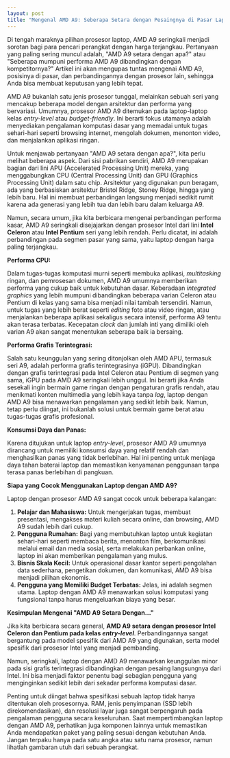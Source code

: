 ```yaml
---
layout: post
title: "Mengenal AMD A9: Seberapa Setara dengan Pesaingnya di Pasar Laptop Entry-Level"
---
```


Di tengah maraknya pilihan prosesor laptop, AMD A9 seringkali menjadi sorotan bagi para pencari perangkat dengan harga terjangkau. Pertanyaan yang paling sering muncul adalah, "AMD A9 setara dengan apa?" atau "Seberapa mumpuni performa AMD A9 dibandingkan dengan kompetitornya?" Artikel ini akan mengupas tuntas mengenai AMD A9, posisinya di pasar, dan perbandingannya dengan prosesor lain, sehingga Anda bisa membuat keputusan yang lebih tepat.

AMD A9 bukanlah satu jenis prosesor tunggal, melainkan sebuah seri yang mencakup beberapa model dengan arsitektur dan performa yang bervariasi. Umumnya, prosesor AMD A9 ditemukan pada laptop-laptop kelas *entry-level* atau *budget-friendly*. Ini berarti fokus utamanya adalah menyediakan pengalaman komputasi dasar yang memadai untuk tugas sehari-hari seperti browsing internet, mengolah dokumen, menonton video, dan menjalankan aplikasi ringan.

Untuk menjawab pertanyaan "AMD A9 setara dengan apa?", kita perlu melihat beberapa aspek. Dari sisi pabrikan sendiri, AMD A9 merupakan bagian dari lini APU (Accelerated Processing Unit) mereka, yang menggabungkan CPU (Central Processing Unit) dan GPU (Graphics Processing Unit) dalam satu chip. Arsitektur yang digunakan pun beragam, ada yang berbasiskan arsitektur Bristol Ridge, Stoney Ridge, hingga yang lebih baru. Hal ini membuat perbandingan langsung menjadi sedikit rumit karena ada generasi yang lebih tua dan lebih baru dalam keluarga A9.

Namun, secara umum, jika kita berbicara mengenai perbandingan performa kasar, AMD A9 seringkali disejajarkan dengan prosesor Intel dari lini **Intel Celeron** atau **Intel Pentium** seri yang lebih rendah. Perlu dicatat, ini adalah perbandingan pada segmen pasar yang sama, yaitu laptop dengan harga paling terjangkau.

**Performa CPU:**

Dalam tugas-tugas komputasi murni seperti membuka aplikasi, *multitasking* ringan, dan pemrosesan dokumen, AMD A9 umumnya memberikan performa yang cukup baik untuk kebutuhan dasar. Keberadaan *integrated graphics* yang lebih mumpuni dibandingkan beberapa varian Celeron atau Pentium di kelas yang sama bisa menjadi nilai tambah tersendiri. Namun, untuk tugas yang lebih berat seperti *editing* foto atau video ringan, atau menjalankan beberapa aplikasi sekaligus secara intensif, performa A9 tentu akan terasa terbatas. Kecepatan *clock* dan jumlah inti yang dimiliki oleh varian A9 akan sangat menentukan seberapa baik ia bersaing.

**Performa Grafis Terintegrasi:**

Salah satu keunggulan yang sering ditonjolkan oleh AMD APU, termasuk seri A9, adalah performa grafis terintegrasinya (iGPU). Dibandingkan dengan grafis terintegrasi pada Intel Celeron atau Pentium di segmen yang sama, iGPU pada AMD A9 seringkali lebih unggul. Ini berarti jika Anda sesekali ingin bermain game ringan dengan pengaturan grafis rendah, atau menikmati konten multimedia yang lebih kaya tanpa *lag*, laptop dengan AMD A9 bisa menawarkan pengalaman yang sedikit lebih baik. Namun, tetap perlu diingat, ini bukanlah solusi untuk bermain game berat atau tugas-tugas grafis profesional.

**Konsumsi Daya dan Panas:**

Karena ditujukan untuk laptop *entry-level*, prosesor AMD A9 umumnya dirancang untuk memiliki konsumsi daya yang relatif rendah dan menghasilkan panas yang tidak berlebihan. Hal ini penting untuk menjaga daya tahan baterai laptop dan memastikan kenyamanan penggunaan tanpa terasa panas berlebihan di pangkuan.

**Siapa yang Cocok Menggunakan Laptop dengan AMD A9?**

Laptop dengan prosesor AMD A9 sangat cocok untuk beberapa kalangan:

1.  **Pelajar dan Mahasiswa:** Untuk mengerjakan tugas, membuat presentasi, mengakses materi kuliah secara online, dan browsing, AMD A9 sudah lebih dari cukup.
2.  **Pengguna Rumahan:** Bagi yang membutuhkan laptop untuk kegiatan sehari-hari seperti membaca berita, menonton film, berkomunikasi melalui email dan media sosial, serta melakukan perbankan online, laptop ini akan memberikan pengalaman yang mulus.
3.  **Bisnis Skala Kecil:** Untuk operasional dasar kantor seperti pengolahan data sederhana, pengetikan dokumen, dan komunikasi, AMD A9 bisa menjadi pilihan ekonomis.
4.  **Pengguna yang Memiliki Budget Terbatas:** Jelas, ini adalah segmen utama. Laptop dengan AMD A9 menawarkan solusi komputasi yang fungsional tanpa harus mengeluarkan biaya yang besar.

**Kesimpulan Mengenai "AMD A9 Setara Dengan..."**

Jika kita berbicara secara general, **AMD A9 setara dengan prosesor Intel Celeron dan Pentium pada kelas *entry-level***. Perbandingannya sangat bergantung pada model spesifik dari AMD A9 yang digunakan, serta model spesifik dari prosesor Intel yang menjadi pembanding.

Namun, seringkali, laptop dengan AMD A9 menawarkan keunggulan minor pada sisi grafis terintegrasi dibandingkan dengan pesaing langsungnya dari Intel. Ini bisa menjadi faktor penentu bagi sebagian pengguna yang menginginkan sedikit lebih dari sekadar performa komputasi dasar.

Penting untuk diingat bahwa spesifikasi sebuah laptop tidak hanya ditentukan oleh prosesornya. RAM, jenis penyimpanan (SSD lebih direkomendasikan), dan resolusi layar juga sangat berpengaruh pada pengalaman pengguna secara keseluruhan. Saat mempertimbangkan laptop dengan AMD A9, perhatikan juga komponen lainnya untuk memastikan Anda mendapatkan paket yang paling sesuai dengan kebutuhan Anda. Jangan terpaku hanya pada satu angka atau satu nama prosesor, namun lihatlah gambaran utuh dari sebuah perangkat.
